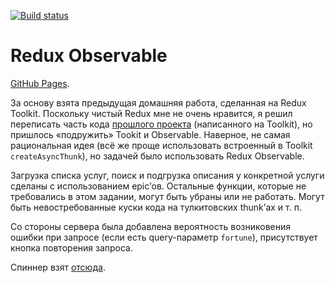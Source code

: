 [![Build status](https://ci.appveyor.com/api/projects/status/xjclbmwo4k46ty2q?svg=true)](https://ci.appveyor.com/project/LiquidAssContainer/ra-observable)

# Redux Observable

[GitHub Pages](https://liquidasscontainer.github.io/ra_observable).

За основу взята предыдущая домашняя работа, сделанная на Redux Toolkit. Поскольку чистый Redux мне не очень нравится, я решил переписать часть кода [прошлого проекта](https://github.com/LiquidAssContainer/ra_thunk-2) (написанного на Toolkit), но пришлось «подружить» Tookit и Observable. Наверное, не самая рациональная идея (всё же проще использовать встроенный в Toolkit `createAsyncThunk`), но задачей было использовать Redux Observable.

Загрузка списка услуг, поиск и подгрузка описания у конкретной услуги сделаны с использованием epic’ов. Остальные функции, которые не требовались в этом задании, могут быть убраны или не работать. Могут быть невостребованные куски кода на тулкитовских thunk’ах и т. п.

Со стороны сервера была добавлена вероятность возниковения ошибки при запросе (если есть query-параметр `fortune`), присутствует кнопка повторения запроса.

Спиннер взят [отсюда](https://codepen.io/supah/pen/BjYLdW).

